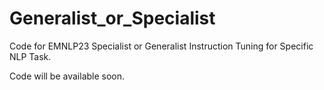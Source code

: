 # Generalist_or_Specialist
Code for EMNLP23 Specialist or Generalist Instruction Tuning for Specific NLP Task.

Code will be available soon.
